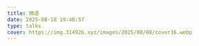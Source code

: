 ```yaml
---
title: 微语
date: 2025-08-18 19:48:57
type: talks
cover: https://img.314926.xyz/images/2025/08/08/cover16.webp
---
```

<!-- 1. 引入样式 -->
<link rel="stylesheet" href="https://gcore.jsdelivr.net/gh/MSCMDD/Qexo-Talks@main/Stellar/qexo_talk.css" />

<!-- 2. 占位节点 -->
<div id="qexot" class="tag-plugin timeline"></div>

<!-- 3. 异步加载脚本并执行 -->
<script>
(function () {
    /* 创建 <script> 标签，异步加载 qexo_talk.js */
    const script = document.createElement('script');
    script.src = 'https://gcore.jsdelivr.net/gh/MSCMDD/Qexo-Talks@main/Stellar/qexo_talk.js';
    script.async = true;
    script.onload = run;          // 加载完成后立即执行一次
    document.head.appendChild(script);

    /* 首次执行 + PJAX 导航后重新执行 */
    function run() {
        /* 参数依次是：节点 id、Qexo 域名、每次加载条数 */
        showQexoTalks('qexot', 'https://qexo.kemeow.top', 5);
    }

    /* 支持 PJAX（如 Butterfly、Volantis 等主题） */
    document.addEventListener('pjax:complete', run);
})();
</script>